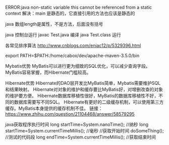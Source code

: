 ERROR:java non-static variable this cannot be referenced from a static context 
解决：main 是静态的，它直接引用的方法也应该是静态的

java 数组length是属性，不是方法，后面没有括号

java 控制台运行
javac Test.java 编译
java Test.class 运行

各常见排序算法
http://www.cnblogs.com/eniac12/p/5329396.html

export PATH=$PATH:/home/cabox/dev/apache-maven-3.5.0/bin

Mybatis优势
MyBatis可以进行更为细致的SQL优化，可以减少查询字段。
MyBatis容易掌握，而Hibernate门槛较高。

Hibernate优势
Hibernate的DAO层开发比MyBatis简单，Mybatis需要维护SQL和结果映射。
Hibernate对对象的维护和缓存要比MyBatis好，对增删改查的对象的维护要方便。
Hibernate数据库移植性很好，MyBatis的数据库移植性不好，不同的数据库需要写不同SQL。
Hibernate有更好的二级缓存机制，可以使用第三方缓存。MyBatis本身提供的缓存机制不佳。
链接：https://www.zhihu.com/question/21104468/answer/58579295

java获取程序执行时间 
long startTime=System.nanoTime(); //纳秒
long startTime=System.currentTimeMillis(); //毫秒  //获取开始时间
doSomeThing();  //测试的代码段
long endTime=System.currentTimeMillis(); //获取结束时间




